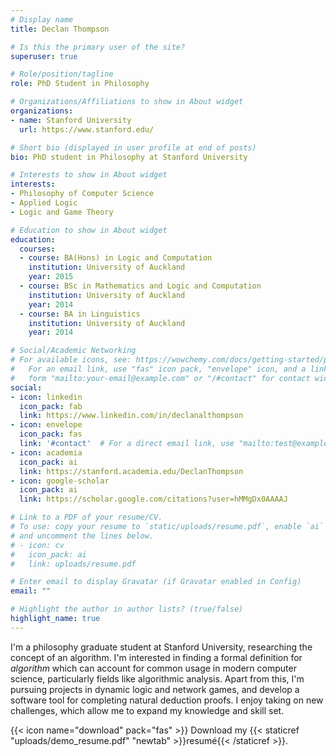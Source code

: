 ```yaml
---
# Display name
title: Declan Thompson

# Is this the primary user of the site?
superuser: true

# Role/position/tagline
role: PhD Student in Philosophy

# Organizations/Affiliations to show in About widget
organizations:
- name: Stanford University
  url: https://www.stanford.edu/

# Short bio (displayed in user profile at end of posts)
bio: PhD student in Philosophy at Stanford University

# Interests to show in About widget
interests:
- Philosophy of Computer Science
- Applied Logic
- Logic and Game Theory

# Education to show in About widget
education:
  courses:
  - course: BA(Hons) in Logic and Computation
    institution: University of Auckland
    year: 2015
  - course: BSc in Mathematics and Logic and Computation
    institution: University of Auckland
    year: 2014
  - course: BA in Linguistics
    institution: University of Auckland
    year: 2014

# Social/Academic Networking
# For available icons, see: https://wowchemy.com/docs/getting-started/page-builder/#icons
#   For an email link, use "fas" icon pack, "envelope" icon, and a link in the
#   form "mailto:your-email@example.com" or "/#contact" for contact widget.
social:
- icon: linkedin
  icon_pack: fab
  link: https://www.linkedin.com/in/declanalthompson
- icon: envelope
  icon_pack: fas
  link: '#contact'  # For a direct email link, use "mailto:test@example.org".
- icon: academia
  icon_pack: ai
  link: https://stanford.academia.edu/DeclanThompson
- icon: google-scholar
  icon_pack: ai
  link: https://scholar.google.com/citations?user=hMMgDx0AAAAJ

# Link to a PDF of your resume/CV.
# To use: copy your resume to `static/uploads/resume.pdf`, enable `ai` icons in `params.toml`,
# and uncomment the lines below.
# - icon: cv
#   icon_pack: ai
#   link: uploads/resume.pdf

# Enter email to display Gravatar (if Gravatar enabled in Config)
email: ""

# Highlight the author in author lists? (true/false)
highlight_name: true
---
```


I'm a philosophy graduate student at Stanford University, researching the concept of an algorithm. I'm interested in finding a formal definition for *algorithm* which can account for common usage in modern computer science, particularly fields like algorithmic analysis. Apart from this, I'm pursuing projects in dynamic logic and network games,  and develop a software tool for completing natural deduction proofs.   I enjoy taking on new challenges, which allow me to expand my knowledge and skill set.

{{< icon name="download" pack="fas" >}} Download my {{< staticref "uploads/demo_resume.pdf" "newtab" >}}resumé{{< /staticref >}}.

